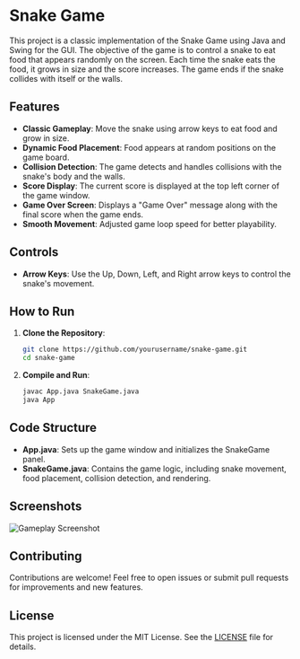 # Snake Game

This project is a classic implementation of the Snake Game using Java and Swing for the GUI. The objective of the game is to control a snake to eat food that appears randomly on the screen. Each time the snake eats the food, it grows in size and the score increases. The game ends if the snake collides with itself or the walls.

## Features

- **Classic Gameplay**: Move the snake using arrow keys to eat food and grow in size.
- **Dynamic Food Placement**: Food appears at random positions on the game board.
- **Collision Detection**: The game detects and handles collisions with the snake's body and the walls.
- **Score Display**: The current score is displayed at the top left corner of the game window.
- **Game Over Screen**: Displays a "Game Over" message along with the final score when the game ends.
- **Smooth Movement**: Adjusted game loop speed for better playability.

## Controls

- **Arrow Keys**: Use the Up, Down, Left, and Right arrow keys to control the snake's movement.

## How to Run

1. **Clone the Repository**:
    ```sh
    git clone https://github.com/yourusername/snake-game.git
    cd snake-game
    ```

2. **Compile and Run**:
    ```sh
    javac App.java SnakeGame.java
    java App
    ```

## Code Structure

- **App.java**: Sets up the game window and initializes the SnakeGame panel.
- **SnakeGame.java**: Contains the game logic, including snake movement, food placement, collision detection, and rendering.

## Screenshots

![Gameplay Screenshot](path/to/screenshot.png)

## Contributing

Contributions are welcome! Feel free to open issues or submit pull requests for improvements and new features.

## License

This project is licensed under the MIT License. See the [LICENSE](LICENSE) file for details.
